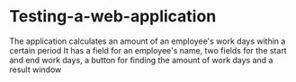 # Testing-a-web-application
The application calculates an amount of an employee's work days within a certain period
It has a field for an employee's name, two fields for the start and end work days, a button for finding the amount of work days and a result window
